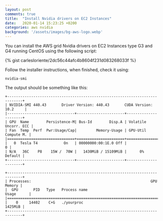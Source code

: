 ```yaml
---
layout: post
comments: true
title:  "Install Nvidia drivers on EC2 Instances"
date:   2020-01-14 15:23:25 +0200
categories: aws nvidia
background: '/assets/images/bg-aws-logo.webp'
---
```


You can install the AWS grid Nvidia drivers on EC2 Instances type G3 and G4 running CentOS using the following script:

{% gist carlesloriente/2dc56c44afc4b8604f231d083268033f %}

Follow the installer instructions, when finished, check it using:

```
nvidia-smi
```

The output should be something like this:

```
+-----------------------------------------------------------------------------+
| NVIDIA-SMI 440.43       Driver Version: 440.43       CUDA Version: 10.2     |
|-------------------------------+----------------------+----------------------+
| GPU  Name        Persistence-M| Bus-Id        Disp.A | Volatile Uncorr. ECC |
| Fan  Temp  Perf  Pwr:Usage/Cap|         Memory-Usage | GPU-Util  Compute M. |
|===============================+======================+======================|
|   0  Tesla T4            On   | 00000000:00:1E.0 Off |                    0 |
| N/A   36C    P8    15W /  70W |   1430MiB / 15109MiB |      0%      Default |
+-------------------------------+----------------------+----------------------+
                                                                               
+-----------------------------------------------------------------------------+
| Processes:                                                       GPU Memory |
|  GPU       PID   Type   Process name                             Usage      |
|=============================================================================|
|    0     14402    C+G   ./yourproc                                  1425MiB |
+-----------------------------------------------------------------------------+
```